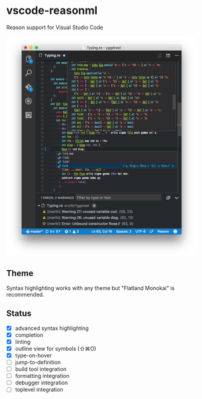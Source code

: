 # vscode-reasonml

Reason support for Visual Studio Code

![screenshot](https://github.com/freebroccolo/vscode-reasonml/raw/master/assets/screenshot.png)

## Theme

Syntax highlighting works with any theme but "Flatland Monokai" is recommended.

## Status

- [x] advanced syntax highlighting
- [x] completion
- [x] linting
- [x] outline view for symbols (⇧⌘O)
- [x] type-on-hover
- [ ] jump-to-definition
- [ ] build tool integration
- [ ] formatting integration
- [ ] debugger integration
- [ ] toplevel integration

